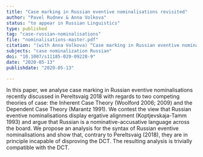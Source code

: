 ```yaml
---
title: "Case marking in Russian eventive nominalisations revisited"
author: "Pavel Rudnev & Anna Volkova"
status: "to appear in Russian Linguistics"
type: published
tag: "case-russian-nominalisations"
file: "nominalisations-master.pdf"
citation: "(with Anna Volkova) “Case marking in Russian eventive nominalisations revisited.” <em>Russian Linguistics</em> 44(2)."
subjects: "case nominalization Russian"
doi: "10.1007/s11185-020-09228-9"
date: "2020-05-13"
publishdate: "2020-05-13"

---
```


In this paper, we analyse case marking in Russian eventive nominalisations recently discussed in Pereltsvaig 2018 with regards to two competing theories of case: the Inherent Case Theory (Woolford 2006; 2009) and the Dependent Case Theory (Marantz 1991). We contest the view that Russian eventive nominalisations display ergative alignment (Koptjevskaja-Tamm 1993) and argue that Russian is a nominative-accusative language across the board. We propose an analysis for the syntax of Russian eventive nominalisations and show that, contrary to Pereltsvaig (2018), they are in principle incapable of disproving the DCT. The resulting analysis is trivially compatible with the DCT.
